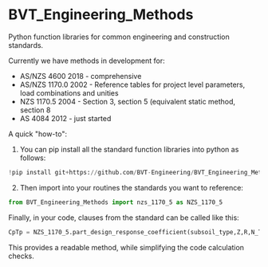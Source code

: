 # BVT_Engineering_Methods
Python function libraries for common engineering and construction standards.

Currently we have methods in development for:
- AS/NZS 4600 2018 - comprehensive
- AS/NZS 1170.0 2002 - Reference tables for project level parameters, load combinations and unities
- NZS 1170.5 2004 - Section 3, section 5 (equivalent static method, section 8
- AS 4084 2012 - just started

A quick "how-to":

1. You can pip install all the standard function libraries into python as follows:
```python
!pip install git+https://github.com/BVT-Engineering/BVT_Engineering_Methods.git
```
2. Then import into your routines the standards you want to reference:
```python
from BVT_Engineering_Methods import nzs_1170_5 as NZS_1170_5
```
Finally, in your code, clauses from the standard can be called like this:
```python
CpTp = NZS_1170_5.part_design_response_coefficient(subsoil_type,Z,R,N_TD,C_Hi,CiTp)
```
This provides a readable method, while simplifying the code calculation checks.
